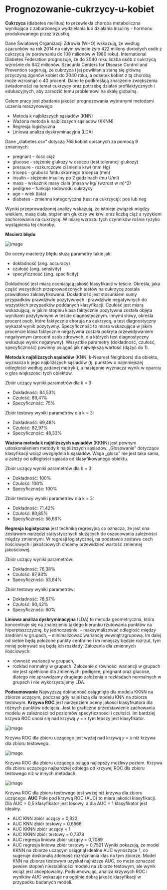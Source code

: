 # Prognozowanie-cukrzycy-u-kobiet
**Cukrzyca** (diabetes mellitus) to przewlekła choroba metaboliczna wynikająca z zaburzonego 
wydzielania lub działania insuliny - hormonu produkowanego przez trzustkę.

Dane Światowej Organizacji Zdrowia (WHO) wskazują, że według szacunków na rok 2014 na całym świecie żyło 422 miliony dorosłych osób z cukrzycą (w porównaniu do 108 milionów w 1980 roku). International Diabetes Federation prognozuje, że do 2040 roku liczba osób z cukrzycą wzrośnie do 642 milionów. Szacunki Centers for Disease Control and Prevention sugerują, że cukrzyca i jej powikłania staną się główną przyczyną zgonów kobiet do 2040 roku, a odsetek kobiet z tą chorobą może wzrosnąć o 40 procent. Dane te podkreślają znaczenie zwiększenia świadomości na temat cukrzycy oraz potrzebę działań profilaktycznych i edukacyjnych, aby zaradzić temu problemowi na skalę globalną.

Celem pracy jest zbadanie jakości prognozowania wybranymi metodami uczenia maszynowego:
- Metoda k najbliższych sąsiadów (KNN)
- Ważona metoda k najbliższych sąsiadów (KKNN)
- Regresja logistyczna
- Liniowa analiza dyskryminacyjna (LDA)

Dane „diabetes.csv” dotyczą 768 kobiet opisanych za pomocą 9 zmiennych:
- pregnant – ilość ciąż 
- glucose - stężenie glukozy w osoczu (test tolerancji glukozy)
- pressure - rozkurczowe ciśnienie krwi (mm Hg)
- triceps - grubość fałdu skórnego tricepsa (mm)
- insulin – stężenie insuliny po 2 godzinach (mu U/ml)
- mass - wskaźnik masy ciała (masa w kg/ (wzrost w m)^2) 
- pedigree – funkcja rodowodu cukrzycy
- age – wiek (lata)
- diabetes - zmienna kategoryczna (test na cukrzycę): pos lub neg

Wyniki przeprowadzonej analizy wskazują, że istnieje związek między wiekiem, masą ciała, stężeniem glukozy we krwi oraz liczbą ciąż a ryzykiem zachorowania na cukrzycę. W miarę wzrostu tych czynników rośnie ryzyko wystąpienia tej choroby.

**Macierz błędu**

![image](https://github.com/klaudiasolek/Prognozowanie-cukrzycy-u-kobiet/assets/146526586/c7833a65-6dc2-49d2-b770-18eef64e976a)

Do oceny macierzy błędu służą parametry takie jak:
- dokładność (ang. accuracy)
- czułość (ang. sensivity)
- specyficzność (ang. specificity)

Dokładność jest miarą oceniającą jakość klasyfikacji w teście. Określa, jaka część wszystkich przeprowadzonych testów na cukrzycę została prawidłowo zaklasyfikowana. Dokładność jest stosunkiem sumy przypadków prawdziwie pozytywnych i prawdziwie negatywnych do wszystkich przypadków poddanych klasyfikacji.
Czułość jest miarą wskazującą, w jakim stopniu klasa faktycznie pozytywna została objęta wynikami pozytywnymi w teście diagnostycznym. Innymi słowy, określa procent osob, które faktycznie chorują na cukrzycę, a test diagnostyczny wykazał wynik pozytywny.
Specyficzność to miara wskazująca w jakim procencie klasa faktycznie negatywna została pokryta przewidywaniem negatywnym (procent osób zdrowych, dla których test diagnostyczny wskazuje wynik negatywny).
Wszystkie parametry (dokładność, czułość, specyficzność) powinny osiągać jak największą wartość (dążyć do 1).

**Metoda k najbliższych sąsiadów** (KNN, k-Nearest Neighbors) dla obiektu, wyznacza k jego najbliższych sąsiadów (tj. punktów o najmniejszej odległości według zadanej metryki), a następnie wyznacza 
wynik w oparciu o głos większości tych obiektów.

Zbiór uczący wyniki parametrów dla k = 3: 
- Dokładność: 84,53%
- Czułość: 89,41%
- Specyficzność: 75%

Zbiór testowy wyniki parametrów dla k = 3: 
- Dokładność: 69,48%
- Czułość: 82,97%
- Specyficzność: 48,33%

**Ważona metoda k najbliższych sąsiadów** (KKNN) jest pewnym udoskonaleniem metody k najbliższych sąsiadów. „Głosowanie” dotyczące klasyfikacji wciąż uwzględnia k sąsiadów. Waga „głosu” nie jest 
taka sama, a zależy od odległości sąsiada od klasyfikowanego obiektu.

Zbiór uczący wyniki parametrów dla k = 3: 
- Dokładność: 100%
- Czułość: 100%
- Specyficzność: 100%

Zbiór testowy wyniki parametrów dla k = 3: 
- Dokładność: 71,42%
- Czułość: 80,85%
- Specyficzność: 56,66%

**Regresja logistyczna** jest techniką regresyjną co oznacza, że jest ona zestawem narzędzi statystycznych służących do oszacowania zależności między zmiennymi. W regresji logistycznej, na 
podstawie zestawu cech ilościowych i jakościowych chcemy przewidzieć wartość zmiennej jakościowej.

Zbiór uczący wyniki parametrów: 
- Dokładność: 76,38%
- Czułość: 87,93%
- Specyficzność: 53,84%

Zbiór testowy wyniki parametrów: 
- Dokładność: 78,57%
- Czułość: 90,42%
- Specyficzność: 60%

**Liniowa analiza dyskryminacyjna** (LDA) to metoda geometryczna, która koncentruje się na znalezieniu takiego kierunku rzutowania punktów na hiperpłaszczyznę, by jednocześnie: 
– maksymalizować odległość między średnimi w grupach, 
– minimalizować wariancję wewnątrzgrupową.
Im dalej od siebie będą położone punkty centralne i im mniejszy będzie rozrzut, tym mniej pokrywać się będą ich rozkłady.
Założenia dla zmiennych ilościowych:
- równość wariancji w grupach,
- rozkład normalny w grupach.
Założenie o równości wariancji w grupach nie jest spełnione dla zmiennych: pedigree, pregnant oraz 
glucose, dlatego nie sprawdzamy drugiego założenia o rozkładach normalnych w grupach i nie wykorzystujemy LDA.

**Podsumowanie**
Najwyższą dokładność osiągnięto dla modelu KKNN na zbiorze uczącym, podczas gdy najniższą dla modelu KNN na zbiorze testowym.
**Krzywa ROC** jest narzędziem oceny jakości klasyfikatora dla różnych punktów odcięcia. Jest to graficzne przedstawienie zachowania modelu w zależności od poziomów specyficzności i czułości. Im bardziej krzywa ROC unosi się nad krzywą y = x tym lepszy jest klasyfikator. 

![image](https://github.com/klaudiasolek/Prognozowanie-cukrzycy-u-kobiet/assets/146526586/89a1cfd1-aee4-4ef7-bd03-6c50e0e88679)

Krzywa ROC dla zbioru uczącego jest wyżej nad krzywą 𝑦 = 𝑥 niż krzywa dla zbioru testowego.

![image](https://github.com/klaudiasolek/Prognozowanie-cukrzycy-u-kobiet/assets/146526586/1adf389c-3ba3-4adf-8b06-57f202145c63)

Krzywa ROC dla zbioru uczącego osiąga najlepszy możliwy poziom. Krzywa dla zbioru uczącego 
najbardziej odbiega od krzywej ROC dla zbioru testowego niż w innych metodach.

![image](https://github.com/klaudiasolek/Prognozowanie-cukrzycy-u-kobiet/assets/146526586/fafa3a6d-6c8c-4382-ba4a-f555b2842a88)

Krzywa ROC dla zbioru testowego jest wyżej niż krzywa dla zbioru uczącego.
**AUC** 
Pole pod krzywą ROC (AUC) to miara jakości klasyfikacji. Dla AUC = 0,5 klasyfikator jest losowy, a dla AUC = 1 klasyfikator jest idealny.
- AUC KNN zbiór uczący = 0,822
- AUC KNN zbiór testowy = 0,6566
- AUC KKNN zbiór uczący = 1
- AUC KKNN zbiór testowy = 0,7378
- AUC regresja liniowa zbiór uczący = 0,7089
- AUC regresja liniowa zbiór testowy = 0,7521
Wyniki pokazują, że model KKNN na zbiorze uczącym osiągnął idealne AUC wynoszące 1, co sugeruje doskonałą zdolność rozróżniania klas na tym zbiorze. Model KNN na zbiorze testowym uzyskał najniższe AUC, co może oznaczać pewien stopień niestabilności modelu na zbiorze testowym, ale wynik wciąż jest akceptowalny.
Podsumowując, analiza krzywych ROC i wyników AUC wskazuje na ogólnie dobrą jakość klasyfikacji w przypadku badanych modeli.
